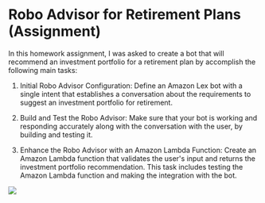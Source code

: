 # Robo Advisor for Retirement Plans (Assignment)

In this homework assignment, I was asked to create a bot that will recommend an investment portfolio for a retirement plan by accomplish the following main tasks:


1. Initial Robo Advisor Configuration: Define an Amazon Lex bot with a single intent that establishes a conversation about the requirements to suggest an investment portfolio for retirement.


2. Build and Test the Robo Advisor: Make sure that your bot is working and responding accurately along with the conversation with the user, by building and testing it.


3. Enhance the Robo Advisor with an Amazon Lambda Function: Create an Amazon Lambda function that validates the user's input and returns the investment portfolio recommendation. This task includes testing the Amazon Lambda function and making the integration with the bot.

![](https://github.com/padthai-sketch/Unit13-Challenge_RetirementRoboAdvisor/blob/main/Screen%20Recording%20.gif=400x600)
